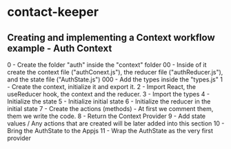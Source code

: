# contact-keeper

## Creating and implementing a Context workflow example - Auth Context

0 - Create the folder "auth" inside the "context" folder
00 - Inside of it create the context file ("authConext.js"), the reducer file ("authReducer.js"), and the state file ("AuthState.js")
000 - Add the types inside the "types.js"
1 - Create the context, initialize it and export it.
2 - Import React, the useReducer hook,  the context and the reducer.
3 - Import the types
4 - Initialize the state
5 - Initialize initial state
6 - Initialize the reducer in the initial state
7 - Create the actions (methods) - At first we comment them, them we write the code.
8 - Return the Context Provider
9 - Add state values / Any actions that are created will be later added into this section
10 - Bring the AuthState to the Appjs
11 - Wrap the AuthState as the very first provider
